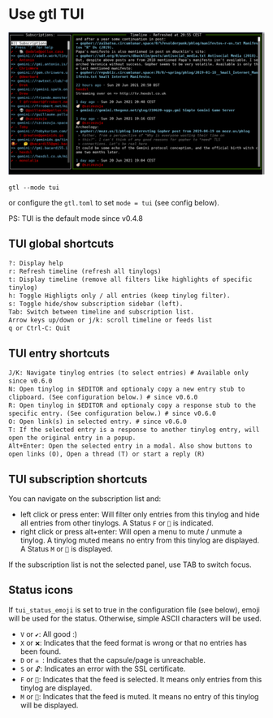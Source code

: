 # Use gtl TUI

![Gtl TUI screenshot](docs/images/gtl_tui_screenshot.png)

```
gtl --mode tui
```
or configure the `gtl.toml` to set `mode = tui` (see config below).

PS: TUI is the default mode since v0.4.8


## TUI global shortcuts
```
?: Display help
r: Refresh timeline (refresh all tinylogs)
t: Display timeline (remove all filters like highlights of specific tinylog)
h: Toggle Highligts only / all entries (keep tinylog filter).
s: Toggle hide/show subscription sidebar (left).
Tab: Switch between timeline and subscription list.
Arrow keys up/down or j/k: scroll timeline or feeds list
q or Ctrl-C: Quit
```

## TUI entry shortcuts
```
J/K: Navigate tinylog entries (to select entries) # Available only since v0.6.0
N: Open tinylog in $EDITOR and optionaly copy a new entry stub to clipboard. (See configuration below.) # since v0.6.0
R: Open tinylog in $EDITOR and optionaly copy a response stub to the specific entry. (See configuration below.) # since v0.6.0
O: Open link(s) in selected entry. # since v0.6.0
T: If the selected entry is a response to another tinylog entry, will open the original entry in a popup.
Alt+Enter: Open the selected entry in a modal. Also show buttons to open links (O), Open a thread (T) or start a reply (R)
```

## TUI subscription shortcuts

You can navigate on the subscription list and:
* left click or press enter: Will filter only entries from this tinylog and hide all entries from other tinylogs. A Status `F` or `🔎` is indicated.
* right click or press alt+enter: Will open a menu to mute / unmute a tinylog. A tinylog muted means no entry from this tinylog are displayed. A Status `M` or `🔕` is displayed.

If the subscription list is not the selected panel, use TAB to switch focus.

## Status icons

If `tui_status_emoji` is set to true in the configuration file (see below), emoji will be used for the status. Otherwise, simple ASCII characters will be used.

* `V` or `✔`: All good :)
* `X` or `❌`: Indicates that the feed format is wrong or that no entries has been found.
* `D` or `☠️ `: Indicates that the capsule/page is unreachable.
* `S` or `🔓`: Indicates an error with the SSL certificate.
* `F` or `🔎`: Indicates that the feed is selected. It means only entries from this tinylog are displayed.
* `M` or `🔕`: Indicates that the feed is muted. It means no entry of this tinylog will be displayed.
